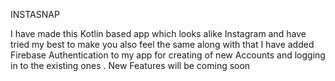
INSTASNAP



I have made this Kotlin based app which looks alike Instagram and have tried my best to make you also feel the same along with that I have added Firebase Authentication to my app for creating of new Accounts and logging in to the existing ones . New Features will be coming soon
